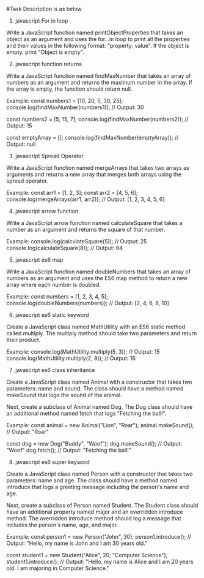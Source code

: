 #Task Description is as below

1. javascript For in loop

Write a JavaScript function named printObjectProperties that takes an object as an argument and uses the for...in loop to print all the properties and their values in the following format: "property: value". If the object is empty, print "Object is empty".



2. javascript function returns

Write a JavaScript function named findMaxNumber that takes an array of numbers as an argument and returns the maximum number in the array. If the array is empty, the function should return null.


Example:
const numbers1 = [10, 20, 5, 30, 25];
console.log(findMaxNumber(numbers1)); // Output: 30

const numbers2 = [5, 15, 7];
console.log(findMaxNumber(numbers2)); // Output: 15

const emptyArray = [];
console.log(findMaxNumber(emptyArray)); // Output: null


3. javascript Spread Operator

Write a JavaScript function named mergeArrays that takes two arrays as arguments and returns a new array that merges both arrays using the spread operator.

Example:
const arr1 = [1, 2, 3];
const arr2 = [4, 5, 6];
console.log(mergeArrays(arr1, arr2)); // Output: [1, 2, 3, 4, 5, 6]


4. javascript arrow function

Write a JavaScript arrow function named calculateSquare that takes a number as an argument and returns the square of that number.

Example:
console.log(calculateSquare(5)); // Output: 25
console.log(calculateSquare(8)); // Output: 64


5. javascript es6 map

Write a JavaScript function named doubleNumbers that takes an array of numbers as an argument and uses the ES6 map method to return a new array where each number is doubled.

Example:
const numbers = [1, 2, 3, 4, 5];
console.log(doubleNumbers(numbers)); // Output: [2, 4, 6, 8, 10]


6. javascript es6 static keyword

Create a JavaScript class named MathUtility with an ES6 static method called multiply. The multiply method should take two parameters and return their product.

Example:
console.log(MathUtility.multiply(5, 3)); // Output: 15
console.log(MathUtility.multiply(2, 8)); // Output: 16


7. javascript es6 class inheritance

Create a JavaScript class named Animal with a constructor that takes two parameters: name and sound. The class should have a method named makeSound that logs the sound of the animal.

Next, create a subclass of Animal named Dog. The Dog class should have an additional method named fetch that logs "Fetching the ball!".

Example:
const animal = new Animal("Lion", "Roar");
animal.makeSound(); // Output: "Roar"

const dog = new Dog("Buddy", "Woof");
dog.makeSound(); // Output: "Woof"
dog.fetch(); // Output: "Fetching the ball!"



8. javascript es6 super keyword

Create a JavaScript class named Person with a constructor that takes two parameters: name and age. The class should have a method named introduce that logs a greeting message including the person's name and age.

Next, create a subclass of Person named Student. The Student class should have an additional property named major and an overridden introduce method. The overridden introduce method should log a message that includes the person's name, age, and major.


Example:
const person1 = new Person("John", 30);
person1.introduce(); // Output: "Hello, my name is John and I am 30 years old."

const student1 = new Student("Alice", 20, "Computer Science");
student1.introduce(); // Output: "Hello, my name is Alice and I am 20 years old. I am majoring in Computer Science."
